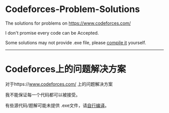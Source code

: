 # Codeforces-Problem-Solutions
The solutions for problems on https://www.codeforces.com/

I don't promise every code can be Accepted.

Some solutions may not provide .exe file, please [compile it](https://github.com/MinecraftFuns/OI-Useful-Softwares/tree/master/Dev-Cpp) yourself.
__________________________________________________________________________________________________________________________________________
# Codeforces上的问题解决方案

对于https://www.codeforces.com/ 上的问题解决方案

我不能保证每一个代码都可以被接受。

有些源代码/题解可能未提供 .exe文件，请[自行编译](https://github.com/minecraftfuns/oi-useful-softwares/tree/master/dev-cpp)。
